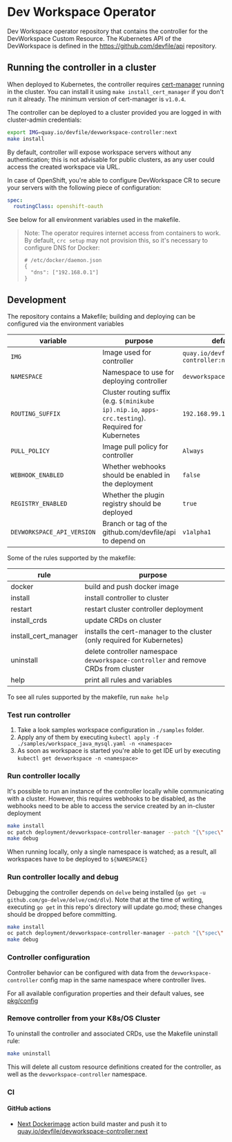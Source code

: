 # Dev Workspace Operator

Dev Workspace operator repository that contains the controller for the DevWorkspace Custom Resource. The Kubernetes API of the DevWorkspace is defined in the https://github.com/devfile/api repository.

## Running the controller in a cluster

When deployed to Kubernetes, the controller requires [cert-manager](https://cert-manager.io) running in the cluster. 
You can install it using `make install_cert_manager` if you don't run it already. 
The minimum version of cert-manager is `v1.0.4`.

The controller can be deployed to a cluster provided you are logged in with cluster-admin credentials:

```bash
export IMG=quay.io/devfile/devworkspace-controller:next
make install
```

By default, controller will expose workspace servers without any authentication; this is not advisable for public clusters, as any user could access the created workspace via URL.

In case of OpenShift, you're able to configure DevWorkspace CR to secure your servers with the following piece of configuration:

```yaml
spec:
  routingClass: openshift-oauth
```

See below for all environment variables used in the makefile.

> Note: The operator requires internet access from containers to work. By default, `crc setup` may not provision this, so it's necessary to configure DNS for Docker:
> ```
> # /etc/docker/daemon.json
> {
>   "dns": ["192.168.0.1"]
> }
> ```

## Development

The repository contains a Makefile; building and deploying can be configured via the environment variables

|variable|purpose|default value|
|---|---|---|
| `IMG` | Image used for controller | `quay.io/devfile/devworkspace-controller:next` |
| `NAMESPACE` | Namespace to use for deploying controller | `devworkspace-controller` |
| `ROUTING_SUFFIX` | Cluster routing suffix (e.g. `$(minikube ip).nip.io`, `apps-crc.testing`). Required for Kubernetes | `192.168.99.100.nip.io` |
| `PULL_POLICY` | Image pull policy for controller | `Always` |
| `WEBHOOK_ENABLED` | Whether webhooks should be enabled in the deployment | `false` |
| `REGISTRY_ENABLED` | Whether the plugin registry should be deployed | `true` |
| `DEVWORKSPACE_API_VERSION` | Branch or tag of the github.com/devfile/api to depend on | `v1alpha1` | 

Some of the rules supported by the makefile:

|rule|purpose|
|---|---|
| docker | build and push docker image |
| install | install controller to cluster |
| restart | restart cluster controller deployment |
| install_crds | update CRDs on cluster |
| install_cert_manager | installs the cert-manager to the cluster (only required for Kubernetes) |
| uninstall | delete controller namespace `devworkspace-controller` and remove CRDs from cluster |
| help | print all rules and variables |

To see all rules supported by the makefile, run `make help`

### Test run controller
1. Take a look samples workspace configuration in `./samples` folder.
2. Apply any of them by executing `kubectl apply -f ./samples/workspace_java_mysql.yaml -n <namespace>`
3. As soon as workspace is started you're able to get IDE url by executing `kubectl get devworkspace -n <namespace>`

### Run controller locally
It's possible to run an instance of the controller locally while communicating with a cluster. However, this requires webhooks to be disabled, as the webhooks need to be able to access the service created by an in-cluster deployment

```bash
make install
oc patch deployment/devworkspace-controller-manager --patch "{\"spec\":{\"replicas\":0}}"
make debug
```

When running locally, only a single namespace is watched; as a result, all workspaces have to be deployed to `${NAMESPACE}`

### Run controller locally and debug
Debugging the controller depends on `delve` being installed (`go get -u github.com/go-delve/delve/cmd/dlv`). Note that at the time of writing, executing `go get` in this repo's directory will update go.mod; these changes should be dropped before committing.

```bash
make install
oc patch deployment/devworkspace-controller-manager --patch "{\"spec\":{\"replicas\":0}}"
make debug
```

### Controller configuration

Controller behavior can be configured with data from the `devworkspace-controller` config map in the same namespace where controller lives.

For all available configuration properties and their default values, see [pkg/config](https://github.com/devfile/devworkspace-operator/tree/master/pkg/config)

### Remove controller from your K8s/OS Cluster
To uninstall the controller and associated CRDs, use the Makefile uninstall rule:
```bash
make uninstall
```
This will delete all custom resource definitions created for the controller, as well as the `devworkspace-controller` namespace.

### CI

#### GitHub actions

- [Next Dockerimage](https://github.com/devfile/devworkspace-operator/blob/master/.github/workflows/dockerimage-next.yml) action build master and push it to [quay.io/devfile/devworkspace-controller:next](https://quay.io/repository/devfile/devworkspace-controller?tag=latest&tab=tags)
